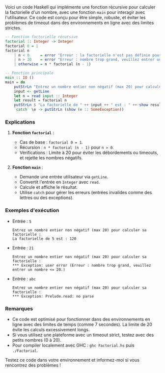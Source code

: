 Voici un code Haskell qui implémente une fonction récursive pour calculer la factorielle d'un nombre, avec une fonction `main` pour interagir avec l'utilisateur. Ce code est conçu pour être simple, robuste, et éviter les problèmes de timeout dans des environnements en ligne avec des limites strictes.

```haskell
-- Fonction factorielle récursive
factorial :: Integer -> Integer
factorial 0 = 1
factorial n
    | n < 0     = error "Erreur : la factorielle n'est pas définie pour les nombres négatifs."
    | n > 20    = error "Erreur : nombre trop grand, veuillez entrer un nombre <= 20."
    | otherwise = n * factorial (n - 1)

-- Fonction principale
main :: IO ()
main = do
    putStrLn "Entrez un nombre entier non négatif (max 20) pour calculer sa factorielle :"
    input <- getLine
    let n = read input :: Integer
    let result = factorial n
    putStrLn $ "La factorielle de " ++ input ++ " est : " ++ show result
    `catch` \e -> putStrLn (show (e :: SomeException))
```

### Explications
1. **Fonction `factorial`** :
   - Cas de base : `factorial 0 = 1`.
   - Récursion : `n * factorial (n - 1)` pour `n > 0`.
   - Vérifications : Limite à 20 pour éviter les débordements ou timeouts, et rejette les nombres négatifs.

2. **Fonction `main`** :
   - Demande une entrée utilisateur via `getLine`.
   - Convertit l'entrée en `Integer` avec `read`.
   - Calcule et affiche le résultat.
   - Utilise `catch` pour gérer les erreurs (entrées invalides comme des lettres ou des exceptions).

### Exemples d'exécution
- Entrée : `5`
  ```
  Entrez un nombre entier non négatif (max 20) pour calculer sa factorielle :
  La factorielle de 5 est : 120
  ```
- Entrée : `21`
  ```
  Entrez un nombre entier non négatif (max 20) pour calculer sa factorielle :
  *** Exception: user error (Erreur : nombre trop grand, veuillez entrer un nombre <= 20.)
  ```
- Entrée : `abc`
  ```
  Entrez un nombre entier non négatif (max 20) pour calculer sa factorielle :
  *** Exception: Prelude.read: no parse
  ```

### Remarques
- Ce code est optimisé pour fonctionner dans des environnements en ligne avec des limites de temps (comme 7 secondes). La limite de 20 évite les calculs excessivement longs.
- Si vous utilisez une plateforme avec un timeout strict, testez avec des petits nombres (0 à 20).
- Pour compiler localement avec GHC : `ghc Factorial.hs` puis `./Factorial`.

Testez ce code dans votre environnement et informez-moi si vous rencontrez des problèmes !
